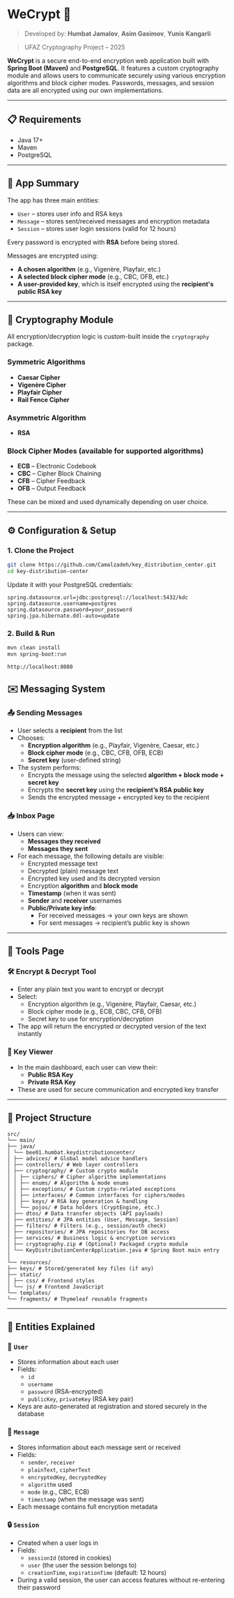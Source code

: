 # WeCrypt 🔐

> Developed by: **Humbat Jamalov**, **Asim Gasimov**, **Yunis Kangarli**

> UFAZ Cryptography Project – 2025


**WeCrypt** is a secure end-to-end encryption web application built with **Spring Boot (Maven)** and **PostgreSQL**. It features a custom cryptography module and allows users to communicate securely using various encryption algorithms and block cipher modes. Passwords, messages, and session data are all encrypted using our own implementations.

---
## 📋 Requirements
- Java 17+
- Maven
- PostgreSQL
---

## 🧠 App Summary

The app has three main entities:
- `User` – stores user info and RSA keys
- `Message` – stores sent/received messages and encryption metadata
- `Session` – stores user login sessions (valid for 12 hours)

Every password is encrypted with **RSA** before being stored.

Messages are encrypted using:
- **A chosen algorithm** (e.g., Vigenère, Playfair, etc.)
- **A selected block cipher mode** (e.g., CBC, OFB, etc.)
- **A user-provided key**, which is itself encrypted using the **recipient's public RSA key**

---

## 🔐 Cryptography Module

All encryption/decryption logic is custom-built inside the `cryptography` package.

### Symmetric Algorithms
- **Caesar Cipher**
- **Vigenère Cipher**
- **Playfair Cipher**
- **Rail Fence Cipher**

### Asymmetric Algorithm
- **RSA**

### Block Cipher Modes (available for supported algorithms)
- **ECB** – Electronic Codebook
- **CBC** – Cipher Block Chaining
- **CFB** – Cipher Feedback
- **OFB** – Output Feedback

These can be mixed and used dynamically depending on user choice.

---

## ⚙️ Configuration & Setup

### 1. Clone the Project
```bash
git clone https://github.com/Camalzadeh/key_distribution_center.git
cd key-distribution-center
```
Update it with your PostgreSQL credentials:

```properties
spring.datasource.url=jdbc:postgresql://localhost:5432/kdc
spring.datasource.username=postgres
spring.datasource.password=your_password
spring.jpa.hibernate.ddl-auto=update
```
### 2. Build & Run

```bash
mvn clean install
mvn spring-boot:run
```

```plaintext
http://localhost:8080
```

## ✉️ Messaging System

### 📤 Sending Messages

- User selects a **recipient** from the list
- Chooses:
    - **Encryption algorithm** (e.g., Playfair, Vigenère, Caesar, etc.)
    - **Block cipher mode** (e.g., CBC, CFB, OFB, ECB)
    - **Secret key** (user-defined string)
- The system performs:
    - Encrypts the message using the selected **algorithm + block mode + secret key**
    - Encrypts the **secret key** using the **recipient’s RSA public key**
    - Sends the encrypted message + encrypted key to the recipient

### 📥 Inbox Page

- Users can view:
    - **Messages they received**
    - **Messages they sent**
- For each message, the following details are visible:
    - Encrypted message text
    - Decrypted (plain) message text
    - Encrypted key used and its decrypted version
    - Encryption **algorithm** and **block mode**
    - **Timestamp** (when it was sent)
    - **Sender** and **receiver** usernames
    - **Public/Private key info**:
        - For received messages → your own keys are shown
        - For sent messages → recipient’s public key is shown

---
## 🔧 Tools Page
### 🛠️ Encrypt & Decrypt Tool

- Enter any plain text you want to encrypt or decrypt
- Select:
    - Encryption algorithm (e.g., Vigenère, Playfair, Caesar, etc.)
    - Block cipher mode (e.g., ECB, CBC, CFB, OFB)
    - Secret key to use for encryption/decryption
- The app will return the encrypted or decrypted version of the text instantly

### 🔑 Key Viewer

- In the main dashboard, each user can view their:
    - **Public RSA Key**
    - **Private RSA Key**
- These are used for secure communication and encrypted key transfer

---

## 🧱 Project Structure

```plaintext
src/
└── main/
├── java/
│ └── bee01.humbat.keydistributioncenter/
│ ├── advices/ # Global model advice handlers
│ ├── controllers/ # Web layer controllers
│ ├── cryptography/ # Custom crypto module
│ │ ├── ciphers/ # Cipher algorithm implementations
│ │ ├── enums/ # Algorithm & mode enums
│ │ ├── exceptions/ # Custom crypto-related exceptions
│ │ ├── interfaces/ # Common interfaces for ciphers/modes
│ │ ├── keys/ # RSA key generation & handling
│ │ └── pojos/ # Data holders (CryptEngine, etc.)
│ ├── dtos/ # Data transfer objects (API payloads)
│ ├── entities/ # JPA entities (User, Message, Session)
│ ├── filters/ # Filters (e.g., session/auth check)
│ ├── repositories/ # JPA repositories for DB access
│ ├── services/ # Business logic & encryption services
│ ├── cryptography.zip # (Optional) Packaged crypto module
│ └── KeyDistributionCenterApplication.java # Spring Boot main entry
│
└── resources/
├── keys/ # Stored/generated key files (if any)
├── static/
│ ├── css/ # Frontend styles
│ └── js/ # Frontend JavaScript
└── templates/
└── fragments/ # Thymeleaf reusable fragments
```

---

## 📄 Entities Explained

### 👤 `User`
- Stores information about each user
- Fields:
    - `id`
    - `username`
    - `password` (RSA-encrypted)
    - `publicKey`, `privateKey` (RSA key pair)
- Keys are auto-generated at registration and stored securely in the database

### 💬 `Message`
- Stores information about each message sent or received
- Fields:
    - `sender`, `receiver`
    - `plainText`, `cipherText`
    - `encryptedKey`, `decryptedKey`
    - `algorithm` used
    - `mode` (e.g., CBC, ECB)
    - `timestamp` (when the message was sent)
- Each message contains full encryption metadata

### 🔒 `Session`
- Created when a user logs in
- Fields:
    - `sessionId` (stored in cookies)
    - `user` (the user the session belongs to)
    - `creationTime`, `expirationTime` (default: 12 hours)
- During a valid session, the user can access features without re-entering their password
